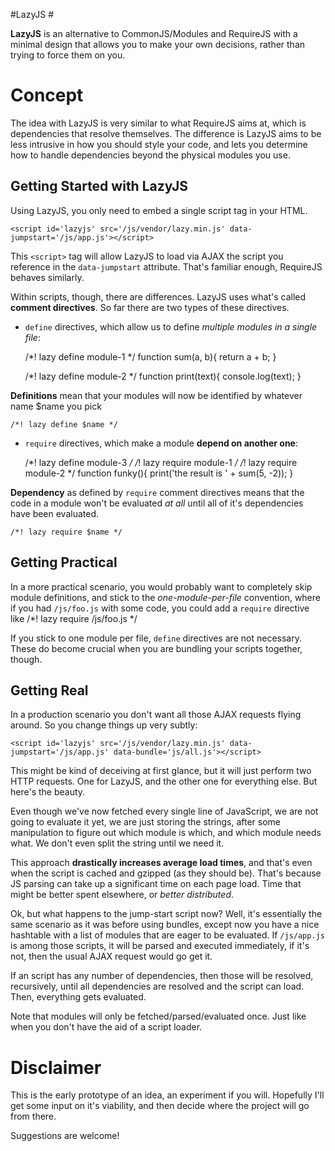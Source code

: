 #LazyJS #

**LazyJS** is an alternative to CommonJS/Modules and RequireJS with a minimal design that allows you to make your own decisions, rather than trying to force them on you.

# Concept #

The idea with LazyJS is very similar to what RequireJS aims at, which is dependencies that resolve themselves. The difference is LazyJS aims to be less intrusive in how you should style your code, and lets you determine how to handle dependencies beyond the physical modules you use.

## Getting Started with LazyJS ##

Using LazyJS, you only need to embed a single script tag in your HTML.

    <script id='lazyjs' src='/js/vendor/lazy.min.js' data-jumpstart='/js/app.js'></script>

This `<script>` tag will allow LazyJS to load via AJAX the script you reference in the `data-jumpstart` attribute. That's familiar enough, RequireJS behaves similarly.

Within scripts, though, there are differences. LazyJS uses what's called **comment directives**. So far there are two types of these directives.

- `define` directives, which allow us to define _multiple modules in a single file_:

    /*! lazy define module-1 */
    function sum(a, b){
        return a + b;
    }

    /*! lazy define module-2 */
    function print(text){
        console.log(text);
    }

**Definitions** mean that your modules will now be identified by whatever name $name you pick

    /*! lazy define $name */

- `require` directives, which make a module **depend on another one**:

    /*! lazy define module-3 */
    /*! lazy require module-1 */
    /*! lazy require module-2 */
    function funky(){
        print('the result is ' + sum(5, -2));
    }

**Dependency** as defined by `require` comment directives means that the code in a module won't be evaluated _at all_ until all of it's dependencies have been evaluated.

    /*! lazy require $name */

## Getting Practical ##

In a more practical scenario, you would probably want to completely skip module definitions, and stick to the _one-module-per-file_ convention, where if you had `/js/foo.js` with some code, you could add a `require` directive like /*! lazy require /js/foo.js */

If you stick to one module per file, `define` directives are not necessary. These do become crucial when you are bundling your scripts together, though.

## Getting Real ##

In a production scenario you don't want all those AJAX requests flying around. So you change things up very subtly:

    <script id='lazyjs' src='/js/vendor/lazy.min.js' data-jumpstart='/js/app.js' data-bundle='js/all.js'></script>

This might be kind of deceiving at first glance, but it will just perform two HTTP requests. One for LazyJS, and the other one for everything else. But here's the beauty.

Even though we've now fetched every single line of JavaScript, we are not going to evaluate it yet, we are just storing the strings, after some manipulation to figure out which module is which, and which module needs what. We don't even split the string until we need it.

This approach **drastically increases average load times**, and that's even when the script is cached and gzipped (as they should be). That's because JS parsing can take up a significant time on each page load. Time that might be better spent elsewhere, or _better distributed_.

Ok, but what happens to the jump-start script now? Well, it's essentially the same scenario as it was before using bundles, except now you have a nice hashtable with a list of modules that are eager to be evaluated. If `/js/app.js` is among those scripts, it will be parsed and executed immediately, if it's not, then the usual AJAX request would go get it.

If an script has any number of dependencies, then those will be resolved, recursively, until all dependencies are resolved and the script can load. Then, everything gets evaluated.

Note that modules will only be fetched/parsed/evaluated once. Just like when you don't have the aid of a script loader.

# Disclaimer #

This is the early prototype of an idea, an experiment if you will. Hopefully I'll get some input on it's viability, and then decide where the project will go from there.

Suggestions are welcome!